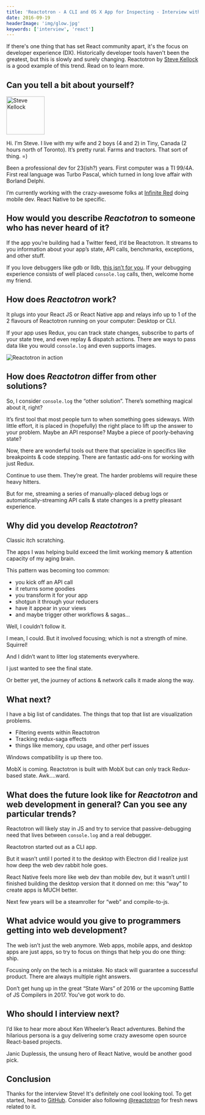 ```yaml
---
title: 'Reactotron - A CLI and OS X App for Inspecting - Interview with Steve Kellock'
date: 2016-09-19
headerImage: 'img/glow.jpg'
keywords: ['interview', 'react']
---
```


If there's one thing that has set React community apart, it's the focus on developer experience (DX). Historically developer tools haven't been the greatest, but this is slowly and surely changing. Reactotron by [Steve Kellock](https://twitter.com/skellock) is a good example of this trend. Read on to learn more.

## Can you tell a bit about yourself?

<p>
<span class="author">
  <img src="https://www.gravatar.com/avatar/0fb48c7e9a462c7e6d312ef50d618e12?s=200" alt="Steve Kellock" class="author" width="100" height="100" />
</span>

Hi. I’m Steve. I live with my wife and 2 boys (4 and 2) in Tiny, Canada (2 hours north of Toronto). It’s pretty rural. Farms and tractors.  That sort of thing.  =)
</p>

Been a professional dev for 23(ish?) years. First computer was a TI 99/4A. First real language was Turbo Pascal, which turned in long love affair with Borland Delphi.

I’m currently working with the crazy-awesome folks at [Infinite Red](https://infinite.red) doing mobile dev. React Native to be specific.

## How would you describe *Reactotron* to someone who has never heard of it?

If the app you’re building had a Twitter feed, it’d be Reactotron. It streams to you information about your app’s state, API calls, benchmarks, exceptions, and other stuff.

If you love debuggers like gdb or lldb, [this isn’t for you](https://www.sadtrombone.com/?autoplay=true). If your debugging experience consists of well placed `console.log` calls, then, welcome home my friend.

## How does *Reactotron* work?

It plugs into your React JS or React Native app and relays info up to 1 of the 2 flavours of Reactotron running on your computer: Desktop or CLI.

If your app uses Redux, you can track state changes, subscribe to parts of your state tree, and even replay & dispatch actions. There are ways to pass data like you would `console.log` and even supports images.

![Reactotron in action](img/reactotron/demo.gif)

## How does *Reactotron* differ from other solutions?

So, I consider `console.log` the “other solution”. There’s something magical about it, right?

It’s first tool that most people turn to when something goes sideways. With little effort, it is placed in (hopefully) the right place to lift up the answer to your problem. Maybe an API response? Maybe a piece of poorly-behaving state?

Now, there are wonderful tools out there that specialize in specifics like breakpoints & code stepping. There are fantastic add-ons for working with just Redux.

Continue to use them. They’re great. The harder problems will require these heavy hitters.

But for me, streaming a series of manually-placed debug logs or automatically-streaming API calls & state changes is a pretty pleasant experience.

## Why did you develop *Reactotron*?

Classic itch scratching.

The apps I was helping build exceed the limit working memory & attention capacity of my aging brain.

This pattern was becoming too common:

* you kick off an API call
* it returns some goodies
* you transform it for your app
* shotgun it through your reducers
* have it appear in your views
* and maybe trigger other workflows & sagas…

Well, I couldn’t follow it.

I mean, I could. But it involved focusing; which is not a strength of mine. Squirrel!

And I didn’t want to litter log statements everywhere.

I just wanted to see the final state.

Or better yet, the journey of actions & network calls it made along the way.

## What next?

I have a big list of candidates. The things that top that list are visualization problems.

* Filtering events within Reactotron
* Tracking redux-saga effects
* things like memory, cpu usage, and other perf issues

Windows compatibility is up there too.

MobX is coming. Reactotron is built with MobX but can only track Redux-based state. Awk....ward.

## What does the future look like for *Reactotron* and web development in general? Can you see any particular trends?

Reactotron will likely stay in JS and try to service that passive-debugging need that lives between `console.log` and a real debugger.

Reactotron started out as a CLI app.

But it wasn’t until I ported it to the desktop with Electron did I realize just how deep the web dev rabbit hole goes.

React Native feels more like web dev than mobile dev, but it wasn’t until I finished building the desktop version that it donned on me: this “way” to create apps is MUCH better.

Next few years will be a steamroller for “web” and compile-to-js.

## What advice would you give to programmers getting into web development?

The web isn’t just the web anymore. Web apps, mobile apps, and desktop apps are just apps, so try to focus on things that help you do one thing: ship.

Focusing only on the tech is a mistake. No stack will guarantee a successful product. There are always multiple right answers.

Don’t get hung up in the great “State Wars” of 2016 or the upcoming Battle of JS Compilers in 2017. You’ve got work to do.

## Who should I interview next?

I’d like to hear more about Ken Wheeler’s React adventures.  Behind the hilarious persona is a guy delivering some crazy awesome open source React-based projects.

Janic Duplessis, the unsung hero of React Native, would be another good pick.

## Conclusion

Thanks for the interview Steve! It's definitely one cool looking tool. To get started, head to [GitHub](https://github.com/reactotron/reactotron). Consider also following [@reactotron](https://twitter.com/reactotron) for fresh news related to it.
